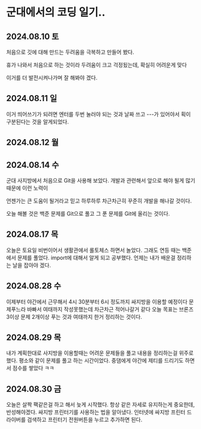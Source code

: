 군대에서의 코딩 일기..
===
## 2024.08.10 토 
처음으로 깃에 대해 만드는 두려움을 극복하고 만들어 봤다.

휴가 나와서 처음으로 하는 것이라 두려움이 크고 걱정됬는데, 확실히 어려운게 맞다

이거를 더 발전시켜나가며 잘 해봐야 겠다. 


2024.08.11 일
---
이거 띄어쓰기가 되려면 엔터를 두번 눌러야 되는 것과 날짜 쓰고 ---가 있어야서 획이 구분된다는 것을 알게되었다.

2024.08.12 월
---

2024.08.14 수
---
군대 사지방에서 처음으로 Git을 사용해 보았다. 개발과 관련해서 앞으로 해야 될게 많기 때문에 이런 노력이

언젠가는 큰 도움이 될거라고 믿고 하루하루 차근차근히 꾸준히 개발을 해나갈 것이다. 

오늘 해볼 것은 백준 문제를 Git으로 풀고 그 푼 문제를 Git에 올리는 것이다. 


2024.08.17 목
---
오늘은 토요일 비번이어서 생활관에서 롤토체스 하면서 놀았다. 그래도 연등 때는 백준에서 문제를 풀었다. import에 대해서
알게 되고 공부했다. 언제는 내가 배운걸 정리하는 날을 잡아야 겠다. 

2024.08.28 수
---
이제부터 야간에서 근무해서 4시 30분부터 6시 정도까지 싸지방을 이용할 예정이다
문제푸느라 바빠서 여태까지 작성못했는데 차근차근 적어나갈거 같다
오늘 목표는 브론즈 3이상 문제 2개이상 푸는 것과 여태까지 한거 정리하는 것이다. 

2024.08.29 목
---
내가 계획한대로 사지방을 이용할때는 어려운 문제들을 풀고 내용을 정리하는걸 위주로 했다.
평소와 같이 문제를 풀고 하는 시간이었다. 
중댐에게 야간에 제티를 드리기도 하면서 점수를 쌓았다 ㅋㅋ

2024.08.30 금
---
오늘은 살짝 팩같은걸 하고 해서 늦게 시작했다. 
항상 같은 자세로 유지하는게 중요한데, 반성해야겠다.
싸지방 프린터기를 사용하는 법을 알아냈다.
인터넷에 싸지방 프린터 드라이버를 검색하고
프린터기 전원버튼을 누르고 추가하면 된다. 

